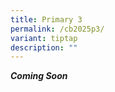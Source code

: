 ```yaml
---
title: Primary 3
permalink: /cb2025p3/
variant: tiptap
description: ""
---
```

<p><strong><em>Coming Soon</em></strong>
</p>